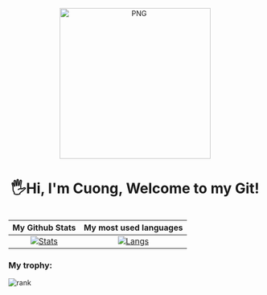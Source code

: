 <p align="center"> 
  <img alt="PNG" src="https://github.com/cuongphamduc/cuongphamduc/blob/main/logo_ai.png?raw=true" height="300" />
</p>
<h1 align="center"> 
  🖐Hi, I'm Cuong, Welcome to my Git! <height="60"> 
</h1>
  
<div align="center">
<table>
  
| My Github Stats             | My most used languages |
:-:|:-:
[![Stats](https://github-readme-stats.vercel.app/api?username=cuongphamduc&show_icons=true&theme=radical&count_private=true&hide=issues,contribs)](https://github.com/cuongphamduc)|[![Langs](https://github-readme-stats.vercel.app/api/top-langs/?username=cuongphamduc&layout=compact&theme=radical&hide=c%2b%2b)](https://github.com/cuongphamduc)
</table>
  </div>
     
###
### My trophy:  
   
![rank](https://github-profile-trophy.vercel.app/?username=cuongphamduc&theme=dracula)
